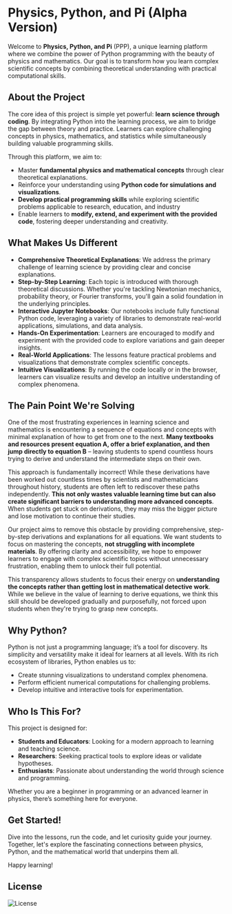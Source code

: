 # Physics, Python, and Pi (Alpha Version)

Welcome to **Physics, Python, and Pi** (PPP), a unique learning platform where we combine the power of Python programming with the beauty of physics and mathematics. Our goal is to transform how you learn complex scientific concepts by combining theoretical understanding with practical computational skills.

## About the Project

The core idea of this project is simple yet powerful: **learn science through coding**. By integrating Python into the learning process, we aim to bridge the gap between theory and practice. Learners can explore challenging concepts in physics, mathematics, and statistics while simultaneously building valuable programming skills.

Through this platform, we aim to:
- Master **fundamental physics and mathematical concepts** through clear theoretical explanations.
- Reinforce your understanding using **Python code for simulations and visualizations**.
- **Develop practical programming skills** while exploring scientific problems applicable to research, education, and industry
- Enable learners to **modify, extend, and experiment with the provided code**, fostering deeper understanding and creativity.

## What Makes Us Different

- **Comprehensive Theoretical Explanations**: We address the primary challenge of learning science by providing clear and concise explanations.
- **Step-by-Step Learning**: Each topic is introduced with thorough theoretical discussions. Whether you're tackling Newtonian mechanics, probability theory, or Fourier transforms, you'll gain a solid foundation in the underlying principles.
- **Interactive Jupyter Notebooks**: Our notebooks include fully functional Python code, leveraging a variety of libraries to demonstrate real-world applications, simulations, and data analysis.
- **Hands-On Experimentation**: Learners are encouraged to modify and experiment with the provided code to explore variations and gain deeper insights.
- **Real-World Applications**: The lessons feature practical problems and visualizations that demonstrate complex scientific concepts.
- **Intuitive Visualizations**: By running the code locally or in the browser, learners can visualize results and develop an intuitive understanding of complex phenomena.

## The Pain Point We're Solving

One of the most frustrating experiences in learning science and mathematics is encountering a sequence of equations and concepts with minimal explanation of how to get from one to the next. **Many textbooks and resources present equation A, offer a brief explanation, and then jump directly to equation B** – leaving students to spend countless hours trying to derive and understand the intermediate steps on their own.

This approach is fundamentally incorrect! While these derivations have been worked out countless times by scientists and mathematicians throughout history, students are often left to rediscover these paths independently. **This not only wastes valuable learning time but can also create significant barriers to understanding more advanced concepts**. When students get stuck on derivations, they may miss the bigger picture and lose motivation to continue their studies.

Our project aims to remove this obstacle by providing comprehensive, step-by-step derivations and explanations for all equations. We want students to focus on mastering the concepts, **not struggling with incomplete materials**. By offering clarity and accessibility, we hope to empower learners to engage with complex scientific topics without unnecessary frustration, enabling them to unlock their full potential.

This transparency allows students to focus their energy on **understanding the concepts rather than getting lost in mathematical detective work**. While we believe in the value of learning to derive equations, we think this skill should be developed gradually and purposefully, not forced upon students when they're trying to grasp new concepts.

## Why Python?

Python is not just a programming language; it’s a tool for discovery. Its simplicity and versatility make it ideal for learners at all levels. With its rich ecosystem of libraries, Python enables us to:
- Create stunning visualizations to understand complex phenomena.
- Perform efficient numerical computations for challenging problems.
- Develop intuitive and interactive tools for experimentation.

## Who Is This For?

This project is designed for:
- **Students and Educators**: Looking for a modern approach to learning and teaching science.
- **Researchers**: Seeking practical tools to explore ideas or validate hypotheses.
- **Enthusiasts**: Passionate about understanding the world through science and programming.

Whether you are a beginner in programming or an advanced learner in physics, there’s something here for everyone.

## Get Started!

Dive into the lessons, run the code, and let curiosity guide your journey. Together, let's explore the fascinating connections between physics, Python, and the mathematical world that underpins them all.

Happy learning!

## License
![License](https://img.shields.io/badge/License-MIT-yellow.svg)
